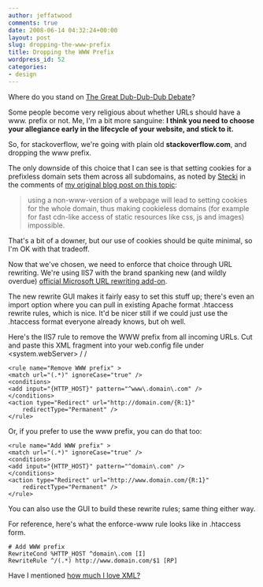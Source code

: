 ```yaml
---
author: jeffatwood
comments: true
date: 2008-06-14 04:32:24+00:00
layout: post
slug: dropping-the-www-prefix
title: Dropping the WWW Prefix
wordpress_id: 52
categories:
- design
---
```



Where do you stand on [The Great Dub-Dub-Dub Debate](http://www.codinghorror.com/blog/archives/001109.html)?



Some people become very religious about whether URLs should have a www. prefix or not. Me, I'm a bit more sanguine: **I think you need to choose your allegiance early in the lifecycle of your website, and stick to it.**



So, for stackoverflow, we're going with plain old **stackoverflow.com**, and dropping the www prefix.



The only downside of this choice that I can see is that setting cookies for a prefixless domain sets them across all subdomains, as noted by [Stecki](http://blog.stecki.de/) in the comments of [my original blog post on this topic](http://www.codinghorror.com/blog/archives/001109.html):





<blockquote>
using a non-www-version of a webpage will lead to setting cookies for the whole domain, thus making cookieless domains (for example for fast cdn-like access of static resources like css, js and images) impossible.
</blockquote>





That's a bit of a downer, but our use of cookies should be quite minimal, so I'm OK with that tradeoff.



Now that we've chosen, we need to enforce that choice through URL rewriting. We're using IIS7 with the brand spanking new (and wildly overdue) [official Microsoft URL rewriting add-on](http://learn.iis.net/page.aspx/460/using-url-rewrite-module/).



The new rewrite GUI makes it fairly easy to set this stuff up; there's even an import option where you can pull in existing Apache format .htaccess rewrite rules, which is nice. It'd be nicer still if we could just use the .htaccess format everyone already knows, but oh well.



Here's the IIS7 rule to remove the WWW prefix from all incoming URLs. Cut and paste this XML fragment into your web.config file under <system.webServer> / <rewrite> / <rules> 




    
    
    <rule name="Remove WWW prefix" >
    <match url="(.*)" ignoreCase="true" />
    <conditions>
    <add input="{HTTP_HOST}" pattern="^www\.domain\.com" />
    </conditions>
    <action type="Redirect" url="http://domain.com/{R:1}" 
        redirectType="Permanent" />
    </rule>
    





Or, if you prefer to use the www prefix, you can do that too:




    
    
    <rule name="Add WWW prefix" >
    <match url="(.*)" ignoreCase="true" />
    <conditions>
    <add input="{HTTP_HOST}" pattern="^domain\.com" />
    </conditions>
    <action type="Redirect" url="http://www.domain.com/{R:1}"
        redirectType="Permanent" />
    </rule>
    





You can also use the GUI to build these rewrite rules; same thing either way.



For reference, here's what the enforce-www rule looks like in .htaccess form.




    
    
    # Add WWW prefix
    RewriteCond %HTTP_HOST ^domain\.com [I]
    RewriteRule ^/(.*) http://www.domain.com/$1 [RP]
    





Have I mentioned [how much I love XML?](http://www.codinghorror.com/blog/archives/001114.html)

